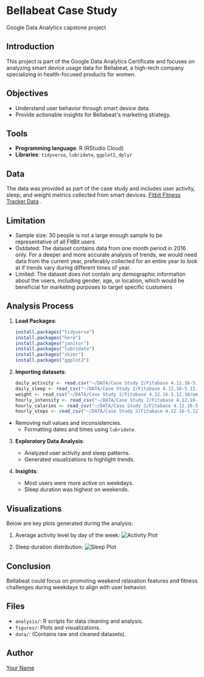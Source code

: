 # Bellabeat Case Study
Google Data Analytics capstone project

## Introduction
This project is part of the Google Data Analytics Certificate and focuses on analyzing smart device usage data for Bellabeat, a high-tech company specializing in health-focused products for women.

## Objectives
- Understand user behavior through smart device data.
- Provide actionable insights for Bellabeat's marketing strategy.

## Tools
- **Programming language**: R (RStudio Cloud)
- **Libraries**: `tidyverse`, `lubridate`, `ggplot2`, `dplyr`

## Data
The data was provided as part of the case study and includes user activity, sleep, and weight metrics collected from smart devices. [Fitbit Fitness Tracker Data](https://www.kaggle.com/datasets/arashnic/fitbit) . 
## Limitation 
- Sample size: 30 people is not a large enough sample to be representative of all FitBit users
- Outdated: The dataset contains data from one month period in 2016 only. For a deeper and more accurate analysis of trends, we would need data from the current year, preferably collected for an entire year to look at if trends vary during different times of year.
- Limited: The dataset does not contain any demographic information about the users, including gender, age, or location, which would be beneficial for marketing purposes to target specific customers

## Analysis Process
1. **Load Packages**:

    ```r
   install.packages("tidyverse")
    install.packages("here")
    install.packages("janitor")
    install.packages("lubridate")
    install.packages("skimr")
    install.packages("ggplot2")
2. **Importing datasets**: 
    ```r
    daily_activity <- read.csv("~/DATA/Case Study 2/Fitabase 4.12.16-5.12.16/dailyActivity_merged.csv")
   daily_sleep <- read_csv("~/DATA/Case Study 2/Fitabase 4.12.16-5.12.16/sleepDay_merged.csv")
    weight <- read_csv("~/DATA/Case Study 2/Fitabase 4.12.16-5.12.16/weightLogInfo_merged.csv")
    hourly_intensity <- read_csv("~/DATA/Case Study 2/Fitabase 4.12.16-5.12.16/hourlyIntensities_merged.csv")
    hourly_calories <- read_csv("~/DATA/Case Study 2/Fitabase 4.12.16-5.12.16/hourlyCalories_merged.csv")
    hourly_steps <- read_csv("~/DATA/Case Study 2/Fitabase 4.12.16-5.12.16/hourlySteps_merged.csv") 
 
 - Removing null values and inconsistencies.
      - Formatting dates and times using `lubridate`.

3. **Exploratory Data Analysis**:
    - Analyzed user activity and sleep patterns.
    - Generated visualizations to highlight trends.

4. **Insights**:
    - Most users were more active on weekdays.
    - Sleep duration was highest on weekends.

## Visualizations
Below are key plots generated during the analysis:

1. Average activity level by day of the week:
![Activity Plot](figures/activity_by_day.png)

2. Sleep duration distribution:
![Sleep Plot](figures/sleep_duration.png)

## Conclusion
Bellabeat could focus on promoting weekend relaxation features and fitness challenges during weekdays to align with user behavior.

## Files
- `analysis/`: R scripts for data cleaning and analysis.
- `figures/`: Plots and visualizations.
- `data/`: (Contains raw and cleaned datasets).

## Author
[Your Name](https://github.com/tuo-username)
